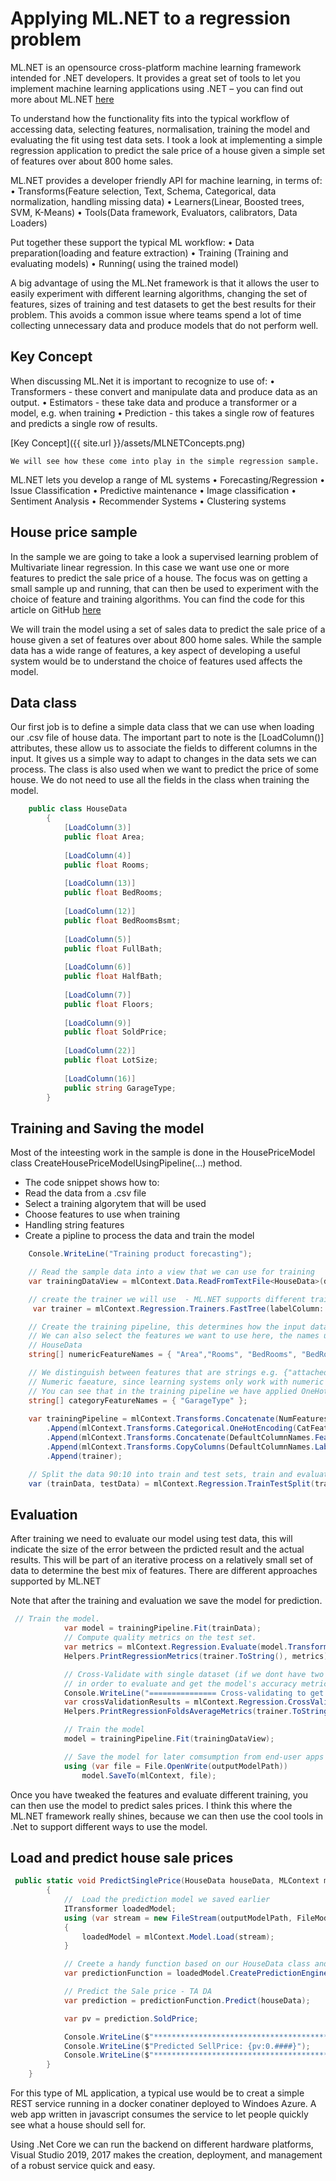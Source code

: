 
# Applying ML.NET to a regression problem

ML.NET is an opensource cross-platform machine learning framework intended for .NET developers. It provides a great set of tools to let you implement machine learning applications using .NET – you can find out more about ML.NET [here](https://dotnet.microsoft.com/apps/machinelearning-ai/ml-dotnet)

To understand how the functionality fits into the typical workflow of accessing data, selecting features, normalisation, training the model and evaluating the fit using test data sets. I took a look at implementing a simple regression application to predict the sale price of a house given a simple set of features over about 800 home sales.



ML.NET provides a developer friendly API for machine learning, in terms of:
	• Transforms(Feature selection, Text, Schema, Categorical, data normalization, handling missing data)
	• Learners(Linear, Boosted trees, SVM, K-Means)
	• Tools(Data framework, Evaluators, calibrators, Data Loaders)

Put together these support the typical ML workflow:
	• Data preparation(loading and feature extraction)
	• Training (Training and evaluating models)
	• Running( using the trained model)

A big advantage of using the ML.Net framework is that it allows the user to easily experiment with different learning algorithms, changing the set of features, sizes of training and test datasets to get the best results for their problem. This avoids a common issue where teams spend a lot of time collecting unnecessary data and produce models that do not perform well.


## Key Concept

When discussing ML.Net it is important to recognize to use of:
	• Transformers - these convert and manipulate data and produce data as an output.
	• Estimators - these take data and produce a transformer or a model, e.g. when training
	• Prediction - this takes a single row of features and predicts a single row of results. 

[Key Concept]({{ site.url }}/assets/MLNETConcepts.png)

	We will see how these come into play in the simple regression sample.

ML.NET lets you develop a range of ML systems
	• Forecasting/Regression
	• Issue Classification
	• Predictive maintenance
	• Image classification
	• Sentiment Analysis
	• Recommender Systems
	• Clustering systems


## House price sample
In the sample we are going to take a look a supervised learning problem of 
Multivariate linear regression. In this case we want use one or more features to predict the sale price of a house.
The focus was on getting a small sample up and running, that can then be used to experiment with the choice of feature and training algorithms. You can find the code for this article on GitHub [here](https://github.com/junwin/MLNetRegression)


We will train the model using a set of sales data to predict the sale price of a house given a set of features over about 800 home sales. While the sample data has a wide range of features, a key aspect of developing a useful system would be to understand the choice of features used affects the model.


	
	
    
## Data class
Our first job is to define a simple data class that we can use when loading our .csv file of house data.
The important part to note is the [LoadColumn()] attributes, these allow us to associate the  fields to different columns in the input.
It gives us a simple way to adapt to changes in the data sets we can process.
The class is also used when we want to predict the price of some house.
We do not need to use all the fields in the class when training the model.
	
```c#
	public class HouseData
	    {
	        [LoadColumn(3)]
	        public float Area;
	
	        [LoadColumn(4)]
	        public float Rooms;
	
	        [LoadColumn(13)]
	        public float BedRooms;
	
	        [LoadColumn(12)]
	        public float BedRoomsBsmt;
	
	        [LoadColumn(5)]
	        public float FullBath;
	
	        [LoadColumn(6)]
	        public float HalfBath;
	
	        [LoadColumn(7)]
	        public float Floors;
	
	        [LoadColumn(9)]
	        public float SoldPrice;
	
	        [LoadColumn(22)]
	        public float LotSize;
	
	        [LoadColumn(16)]
	        public string GarageType;
	    }
```
	

## Training and Saving the model

Most of the inteesting work in the sample is done in the HousePriceModel class CreateHousePriceModelUsingPipeline(...) method.

* The code snippet shows how to:
* Read the data from a .csv file
* Select a training algorytem that will be used
* Choose features to use when training
* Handling string features
* Create a pipline to process the data and train the model


```c#
    Console.WriteLine("Training product forecasting");

    // Read the sample data into a view that we can use for training
    var trainingDataView = mlContext.Data.ReadFromTextFile<HouseData>(dataPath, hasHeader: true, separatorChar: ',');

    // create the trainer we will use  - ML.NET supports different training methods
     var trainer = mlContext.Regression.Trainers.FastTree(labelColumn: DefaultColumnNames.Label, featureColumn: DefaultColumnNames.Features);

    // Create the training pipeline, this determines how the input data will be transformed
    // We can also select the features we want to use here, the names used correspond to the porperty names in 
    // HouseData
    string[] numericFeatureNames = { "Area","Rooms", "BedRooms", "BedRoomsBsmt", "FullBath", "HalfBath", "Floors","LotSize"};

    // We distinguish between features that are strings e.g. {"attached","detached","none") garage types and 
    // Numeric faeature, since learning systems only work with numeric values we need to convert the strings.
    // You can see that in the training pipeline we have applied OneHotEncoding to do this.
    string[] categoryFeatureNames = { "GarageType" };
    
    var trainingPipeline = mlContext.Transforms.Concatenate(NumFeatures, numericFeatureNames)
        .Append(mlContext.Transforms.Categorical.OneHotEncoding(CatFeatures, inputColumnName: categoryFeatureNames[0]))
        .Append(mlContext.Transforms.Concatenate(DefaultColumnNames.Features, NumFeatures, CatFeatures))
        .Append(mlContext.Transforms.CopyColumns(DefaultColumnNames.Label, inputColumnName: nameof(HouseData.SoldPrice)))
        .Append(trainer);

    // Split the data 90:10 into train and test sets, train and evaluate.
    var (trainData, testData) = mlContext.Regression.TrainTestSplit(trainingDataView, testFraction: 0.2);
```

## Evaluation

After training we need to evaluate our model using test data, this will indicate the size of the error between the prdicted result and the actual results. This will be part of an iterative process on a relatively small set of data to determine the best mix of features.
There are different approaches supported by ML.NET

Note that after the training and evaluation we save the model for prediction.

```C#
 // Train the model.
            var model = trainingPipeline.Fit(trainData);
            // Compute quality metrics on the test set.
            var metrics = mlContext.Regression.Evaluate(model.Transform(testData));
            Helpers.PrintRegressionMetrics(trainer.ToString(), metrics);

            // Cross-Validate with single dataset (if we dont have two datasets, one for training and for evaluate)
            // in order to evaluate and get the model's accuracy metrics
            Console.WriteLine("=============== Cross-validating to get model's accuracy metrics ===============");
            var crossValidationResults = mlContext.Regression.CrossValidate(data: trainingDataView, estimator: trainingPipeline, numFolds: 6, labelColumn: DefaultColumnNames.Label);
            Helpers.PrintRegressionFoldsAverageMetrics(trainer.ToString(), crossValidationResults);

            // Train the model
            model = trainingPipeline.Fit(trainingDataView);

            // Save the model for later comsumption from end-user apps
            using (var file = File.OpenWrite(outputModelPath))
                model.SaveTo(mlContext, file);
```

Once you have tweaked the features and evaluate different training, you can then use the model to predict sales prices. I think this where the ML.NET framework really shines, because we can then use the cool tools in .Net to support different ways to use the model.

## Load and predict house sale prices
```C#
 public static void PredictSinglePrice(HouseData houseData, MLContext mlContext, string dataPath, string outputModelPath = "housePriceModel.zip")
        {
            //  Load the prediction model we saved earlier
            ITransformer loadedModel;
            using (var stream = new FileStream(outputModelPath, FileMode.Open, FileAccess.Read, FileShare.Read))
            {
                loadedModel = mlContext.Model.Load(stream);
            }

            // Creete a handy function based on our HouseData class and a class to contain the result
            var predictionFunction = loadedModel.CreatePredictionEngine<HouseData, HousePrediction>(mlContext);

            // Predict the Sale price - TA DA
            var prediction = predictionFunction.Predict(houseData);

            var pv = prediction.SoldPrice;

            Console.WriteLine($"**********************************************************************");
            Console.WriteLine($"Predicted SellPrice: {pv:0.####}");
            Console.WriteLine($"**********************************************************************");
        }
    }
```

For this type of ML application, a typical use would be to creat a simple REST service running in a docker conatiner deployed to  Windoes Azure.  A web app written in javascript consumes the service to let people quickly see what a house should sell for.

Using .Net Core we can run the backend on different hardware platforms, Visual Studio 2019, 2017 makes the creation, deployment, and management of a robust service quick and easy.
